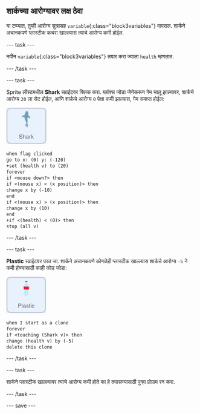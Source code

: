 ## शार्कच्या आरोग्यावर लक्ष ठेवा

या टप्प्यात, तुम्ही आरोग्य सुत्रासह `variable`{:class="block3variables"} वापराल. शार्कने अचानकपणे प्लास्टीक कचरा खाल्ल्यास त्याचे आरोग्य कमी होईल.

--- task ---

नवीन `variable`{:class="block3variables"} तयार करा ज्याला `health` म्हणतात.

--- /task ---

--- task ---

Sprite लीस्टमधील **Shark** स्प्राईटवर क्लिक करा. ब्लॉक्स जोडा जेणेकरून गेम चालू झाल्यावर, शार्कचे आरोग्य `20` ला सेट होईल, आणि शार्कचे आरोग्य `0` पेक्षा कमी झाल्यास, गेम समाप्त होईल:

![shark स्प्राईट](images/shark-sprite.png)

```blocks3
when flag clicked
go to x: (0) y: (-120)
+set (health v) to (20)
forever
if <mouse down?> then
if <(mouse x) < (x position)> then
change x by (-10)
end
if <(mouse x) > (x position)> then
change x by (10)
end
+if <(health) < (0)> then
stop (all v)
```

--- /task ---

--- task ---

**Plastic** स्प्राईटवर परत जा. शार्कने अचानकपणे कोणतेही प्लास्टीक खाल्ल्यास शार्कचे आरोग्य `-5` ने कमी होण्यासाठी काही कोड जोडा:

![plastic स्प्राईट](images/plastic-sprite.png)

```blocks3
when I start as a clone
forever
if <touching (Shark v)> then
change (health v) by (-5)
delete this clone
```

--- /task ---

--- task ---

शार्कने प्लास्टीक खाल्ल्यावर त्याचे आरोग्य कमी होते का हे तपासण्यासाठी पुन्हा प्रोग्राम रन करा.

--- /task ---

--- save ---
